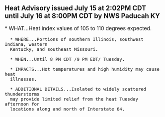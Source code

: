 <p>
   <h2>Heat Advisory issued July 15 at 2:02PM CDT until July 16 at 8:00PM CDT by NWS Paducah KY</h2>
   <div style="font-size:120%">* WHAT...Heat index values of 105 to 110 degrees expected.
      
      * WHERE...Portions of southern Illinois, southwest Indiana, western
      Kentucky, and southeast Missouri.
      
      * WHEN...Until 8 PM CDT /9 PM EDT/ Tuesday.
      
      * IMPACTS...Hot temperatures and high humidity may cause heat
      illnesses.
      
      * ADDITIONAL DETAILS...Isolated to widely scattered thunderstorms
      may provide limited relief from the heat Tuesday afternoon for
      locations along and north of Interstate 64.
   </div>
</p>
